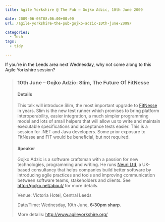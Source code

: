 ```yaml
---
title: Agile Yorkshire @ The Pub – Gojko Adzic, 10th June 2009

date: 2009-06-05T08:06:00+00:00
url: /agile-yorkshire-the-pub-gojko-adzic-10th-june-2009/

categories:
  - Tech
tags:
  - tidy

---
```

<!--kg-card-begin: html-->

If you’re in the Leeds area next Wednesday, why not come along to this Agile Yorkshire session?

> ### 10th June &#8211; Gojko Adzic: Slim, The Future Of FitNesse
> 
> #### Details
> 
> This talk will introduce Slim, the most important upgrade to [FitNesse][1] in years. Slim is the new test runner which promises to bring platform interoperability, easier integration, a much simpler programming model and lots of small helpers that will allow us to write and maintain executable specifications and acceptance tests easier. This is a session for .NET and Java developers. Some prior exposure to FitNesse and FIT would be beneficial, but not required.
> 
> #### Speaker
> 
> Gojko Adzic is a software craftsman with a passion for new technologies, programming and writing. He runs [Neuri Ltd][2], a UK-based consultancy that helps companies build better software by introducing agile practices and tools and improving communication between software teams, stakeholders and clients. See <http://gojko.net/about/> for more details.
> 
> Venue: Victoria Hotel, Central Leeds
> 
> Date/Time: Wednesday, 10th June, **6:30pm sharp**.
> 
> More details: <http://www.agileyorkshire.org/>

<!--kg-card-end: html-->

 [1]: http://fitnesse.org/
 [2]: http://neuri.co.uk/